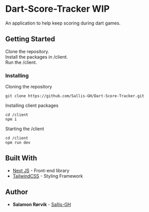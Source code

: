 # Dart-Score-Tracker  **WIP**
An application to help keep scoring during dart games.

## Getting Started

Clone the repository. <br>
Install the packages in /client. <br>
Run the /client.

### Installing

Cloning the repository

```
git clone https://github.com/Sallis-GH/Dart-Score-Tracker.git
```


Installing client packages

```
cd /client
npm i
```

Starting the /client

```
cd /client
npm run dev
```



## Built With

* [Next JS](https://nextjs.org/) - Front-end library
* [TailwindCSS](https://tailwindcss.com/) - Styling Framework

## Author

* **Salamon Rørvik** - [Sallis-GH](https://github.com/Sallis-GH)
